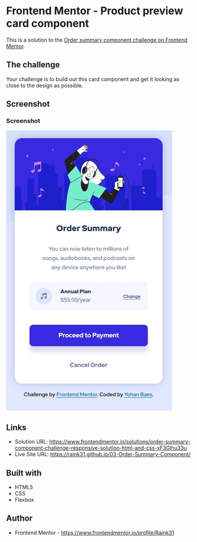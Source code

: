 # Frontend Mentor - Product preview card component

This is a solution to the [Order summary component challenge on Frontend Mentor](https://www.frontendmentor.io/challenges/order-summary-component-QlPmajDUj).


## The challenge

Your challenge is to build out this card component and get it looking as close to the design as possible.


## Screenshot

### Screenshot
![mobile screenshot](./images/mobile.png)


## Links

- Solution URL: https://www.frontendmentor.io/solutions/order-summary-component-challenge-responsive-solution-html-and-css-xF3Glhu33u
- Live Site URL: https://raink31.github.io/03-Order-Summary-Component/

## Built with

- HTML5
- CSS
- Flexbox


## Author

- Frontend Mentor - https://www.frontendmentor.io/profile/Raink31
